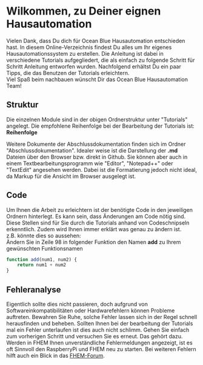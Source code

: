 # Wilkommen, zu Deiner eignen Hausautomation
Vielen Dank, dass Du dich für Ocean Blue Hausautomation entschieden hast. In diesem Online-Verzeichnis findest Du alles um Ihr eigenes Hausautomationssystem zu erstellen. Die Anleitung ist dabei in verschiedene Tutorials aufgegliedert, die als einfach zu folgende Schritt für Schritt Anleitung entworfen wurden. Nachfolgend erhältst Du ein paar Tipps, die das Benutzen der Tutorials erleichtern.\
Viel Spaß beim nachbauen wünscht Dir das Ocean Blue Hausautomation Team!


## Struktur
Die einzelnen Module sind in der obigen Ordnerstruktur unter "Tutorials" angelegt. Die empfohlene Reihenfolge bei der Bearbeitung der Tutorials ist:\
**Reihenfolge**

Weitere Dokumente der Abschlussdokumentation finden sich im Ordner "Abschlussdokumentation". Idealer weise ist die Darstellung der **.md** Dateien über den Browser bzw. direkt in Github. Sie können aber auch in einem Textbearbeitungsprogramm wie "Editor", "Notepad++" oder "TextEdit" angesehen werden. Dabei ist die Formatierung jedoch nicht ideal, da Markup für die Ansicht im Browser ausgelegt ist.

## Code
Um Ihnen die Arbeit zu erleichtern ist der benötigte Code in den jeweiligen Ordnern hinterlegt. Es kann sein, dass Änderungen am Code nötig sind. Diese Stellen sind für Sie durch die Tutorials anhand von Codeschnipseln erkenntlich. Zudem wird Ihnen immer erklärt was genau zu ändern ist.\
z.B. könnte dies so aussehen:\
Ändern Sie in Zeile 98 in folgender Funktion den Namen **add** zu Ihrem gewünschten Funktionsnamen
```javascript
function add(num1, num2) {
    return num1 + num2
}
```

## Fehleranalyse
Eigentlich sollte dies nicht passieren, doch aufgrund von Softwareinkompatibilitäten oder Hardwarefehlern können Probleme auftreten. Bewahren Sie Ruhe, solche Fehler lassen sich in der Regel schnell herausfinden und beheben. Sollten Ihnen bei der bearbeitung der Tutorials mal ein Fehler unterlaufen ist dies auch nicht schlimm. Gehen Sie einfach zum vorherigen Schritt und versuchen Sie es erneut. Das gehört dazu. Werden in FHEM Ihnen unverständliche Fehlermeldungen angezeigt, ist es oft Sinnvoll den RaspberryPi und FHEM neu zu starten. Bei weiteren Fehlern hilft auch ein Blick in das [FHEM-Forum](https://forum.fhem.de/). 
